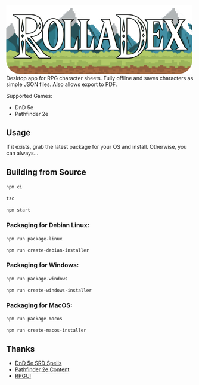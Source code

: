 <img src="/img/rolladex_title.png" width=500px/>
Desktop app for RPG character sheets.  Fully offline and saves characters as simple JSON files.  Also allows export to PDF.

Supported Games:
- DnD 5e
- Pathfinder 2e

## Usage
If it exists, grab the latest package for your OS and install.  Otherwise, you can always...

## Building from Source
`npm ci`

`tsc`

`npm start`

### Packaging for Debian Linux:

`npm run package-linux`

`npm run create-debian-installer`

### Packaging for Windows:

`npm run package-windows`

`npm run create-windows-installer`

### Packaging for MacOS:

`npm run package-macos`

`npm run create-macos-installer`

## Thanks
- [DnD 5e SRD Spells](https://github.com/vorpalhex/srd_spells)
- [Pathfinder 2e Content](https://github.com/foundryvtt/pf2e)
- [RPGUI](https://github.com/RonenNess/RPGUI/)

